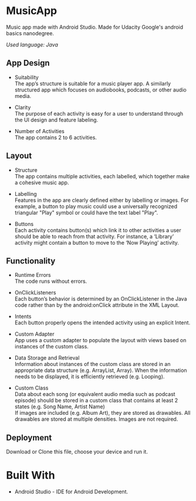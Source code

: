 # MusicApp

Music app made with Android Studio. Made for Udacity Google's android basics nanodegree.

*Used language: Java*

## App Design 
* Suitability <br /> 
The app’s structure is suitable for a music player app. A similarly structured app which focuses on audiobooks, podcasts, or other audio media.

* Clarity <br />
The purpose of each activity is easy for a user to understand through the UI design and feature labeling.

* Number of Activities <br />
The app contains 2 to 6 activities.

## Layout

* Structure <br />
The app contains multiple activities, each labelled, which together make a cohesive music app.

* Labelling <br />
Features in the app are clearly defined either by labelling or images. For example, a button to play music could use a universally recognized triangular "Play" symbol or could have the text label "Play".

* Buttons <br />
Each activity contains button(s) which link it to other activities a user should be able to reach from that activity. For instance, a ‘Library’ activity might contain a button to move to the ‘Now Playing’ activity.

## Functionality

* Runtime Errors <br />
The code runs without errors.

* OnClickListeners <br />
Each button’s behavior is determined by an OnClickListener in the Java code rather than by the android:onClick attribute in the XML Layout.

* Intents <br />
Each button properly opens the intended activity using an explicit Intent.

* Custom Adapter <br />
App uses a custom adapter to populate the layout with views based on instances of the custom class.

* Data Storage and Retrieval <br />
Information about instances of the custom class are stored in an appropriate data structure (e.g. ArrayList, Array).
When the information needs to be displayed, it is efficiently retrieved (e.g. Looping).

* Custom Class <br />
Data about each song (or equivalent audio media such as podcast episode) should be stored in a custom class that contains at least 2 states (e.g. Song Name, Artist Name) <br />
If images are included (e.g. Album Art), they are stored as drawables. All drawables are stored at multiple densities. Images are not required.

## Deployment
Download or Clone this file, choose your device and run it.

# Built With
* Android Studio - IDE for Android Development.
